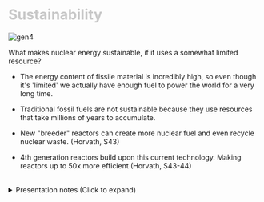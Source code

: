 <div class = "centered"><h1 style="color:#c8c8c8">Sustainability</h1></div>

![gen4](https://user-images.githubusercontent.com/95508525/167981362-6ffa7e5e-b13a-4162-804b-b27851933a23.png)<br>


What makes nuclear energy sustainable, if it uses a somewhat limited resource?


* The energy content of fissile material is incredibly high, so even though it's 'limited' we actually have enough fuel to power the world for a very long time.


* Traditional fossil fuels are not sustainable because they use resources that take millions of years to accumulate.


* New "breeder" reactors can create more nuclear fuel and even recycle nuclear waste. (Horvath, S43)


* 4th generation reactors build upon this current technology. Making reactors up to 50x more efficient (Horvath, S43-44)


<br>

<div class = "centered">
<details style="text-align:left">
  <summary class="centered">Presentation notes (Click to expand)</summary>
 
  ```
  1. Read the description below the image.
  2. Elaborate on the nature of Uranium. Mention Thorium and how it is more abundant.
  3. Talk about how Oil is made from decaying biological matter. Talk about how natural gas accumulates.
  4. Explain, briefly, how a breeder reactor works.
  5. Reference the diagram and explain how 4th generation reactors improve on older models. Mention Molten Salt Reactors.
  ```
  
  
</details>
</div>
